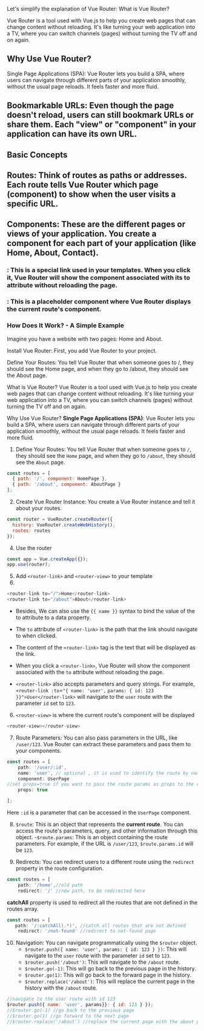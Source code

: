 Let's simplify the explanation of Vue Router:
What is Vue Router?

Vue Router is a tool used with Vue.js to help you create web pages that can change content without reloading. It's like turning your web application into a TV, where you can switch channels (pages) without turning the TV off and on again.

## Why Use Vue Router?

Single Page Applications (SPA): Vue Router lets you build a SPA, where users can navigate through different parts of your application smoothly, without the usual page reloads. It feels faster and more fluid.

## Bookmarkable URLs: Even though the page doesn't reload, users can still bookmark URLs or share them. Each "view" or "component" in your application can have its own URL.

## Basic Concepts

## Routes: Think of routes as paths or addresses. Each route tells Vue Router which page (component) to show when the user visits a specific URL.

## Components: These are the different pages or views of your application. You create a component for each part of your application (like Home, About, Contact).

### <router-link>: This is a special link used in your templates. When you click it, Vue Router will show the component associated with its to attribute without reloading the page.

### <router-view>: This is a placeholder component where Vue Router displays the current route's component.

### How Does It Work? - A Simple Example

Imagine you have a website with two pages: Home and About.

Install Vue Router: First, you add Vue Router to your project.

Define Your Routes: You tell Vue Router that when someone goes to /, they should see the Home page, and when they go to /about, they should see the About page.

What is Vue Router?
Vue Router is a tool used with Vue.js to help you create web pages that can change content without reloading. It's like turning your web application into a TV, where you can switch channels (pages) without turning the TV off and on again.

Why Use Vue Router?
**Single Page Applications (SPA)**: Vue Router lets you build a SPA, where users can navigate through different parts of your application smoothly, without the usual page reloads. It feels faster and more fluid.


1. Define Your Routes: You tell Vue Router that when someone goes to `/`, they should see the `Home` page, and when they go to `/about`, they should see the `About` page.

```javascript
const routes = [
  { path: '/', component: HomePage },
  { path: '/about', component: AboutPage }
];
```
2. Create Vue Router Instance: You create a Vue Router instance and tell it about your routes.
```javascript
const router = VueRouter.createRouter({
  history: VueRouter.createWebHistory(),
  routes: routes
});
```

4. Use the router
```javascript
const app = Vue.createApp({});
app.use(router);
```

5. Add `<router-link>` and `<router-view>` to your template
1. 
```javascript
<router-link to="/">Home</router-link>
<router-link to="/about">About</router-link>
```

  - Besides, We can also use the `{{ name }}` syntax to bind the value of the to attribute to a data property.
  
  - The `to` attribute of `<router-link>` is the path that the link should navigate to when clicked.
  
  - The content of the `<router-link>` tag is the text that will be displayed as the link.
  
  - When you click a `<router-link>`, Vue Router will show the component associated with the `to` attribute without reloading the page.
  
  - `<router-link>` also accepts parameters and query strings. For example, `<router-link :to`=`"{ name: 'user',` `params: { id: 123 }}">User</router-link>` will navigate to the `user` route with the parameter `id` set to `123`.

6. `<router-view>` is where the current route's component will be displayed
```javascript
<router-view></router-view>
```

7. Route Parameters: You can also pass parameters in the URL, like `/user/123`. Vue Router can extract these parameters and pass them to your components.

```javascript
const routes = [
    path: '/user/:id',
    name: 'user', // optional , it is used to identify the route by name
    component: UserPage
//set props=true if you want to pass the route params as props to the component
    props: true

];
```
Here `:id` is a parameter that can be accessed in the `UserPage` component.

8. `$route`: This is an object that represents the **current route**. You can access the route's parameters, query, and other information through this object.
    -`$route.params`: This is an object containing the route parameters. For example, if the URL is `/user/123`, `$route.params.id` will be `123`.

9. Redirects: You can redirect users to a different route using the `redirect` property in the route configuration.
```javascript
const routes = [   
    path: '/home',//old path
    redirect: '/' //new path, to be redirected here


```

**catchAll** property is used to redirect all the routes that are not defined in the routes array.
```javascript
const routes = [
   path: '/:catchAll(.*)', //catch all routes that are not defined
    redirect: '/not-found' //redirect to not-found page
```
10. Navigation: You can navigate programmatically using the `$router` object.
    - `$router.push({ name: 'user', params: { id: 123 } })`: This will navigate to the `user` route with the parameter `id` set to `123`.
    - `$router.push('/about')`: This will navigate to the `/about` route.
    - `$router.go(-1)`: This will go back to the previous page in the history.
    - `$router.go(1)`: This will go back to the forward page in the history.
    - `$router.replace('/about')`: This will replace the current page in the history with the `/about` route.
```javascript
//navigate to the user route with id 123
$router.push({ name: 'user', params}}: { id: 123 } });
//$router.go(-1) //go back to the previous page
//$router.go(1) //go forward to the next page
//$router.replace('/about') //replace the current page with the about page
```    


